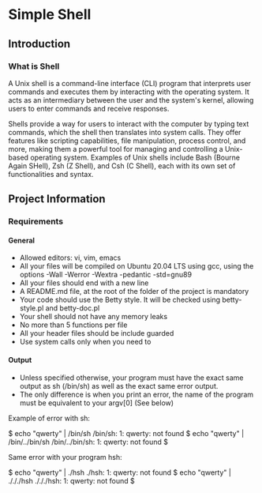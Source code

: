 # Simple Shell

## Introduction

### What is Shell

A Unix shell is a command-line interface (CLI) program that interprets user commands and executes them by interacting with the operating system. It acts as an intermediary between the user and the system's kernel, allowing users to enter commands and receive responses.

Shells provide a way for users to interact with the computer by typing text commands, which the shell then translates into system calls. They offer features like scripting capabilities, file manipulation, process control, and more, making them a powerful tool for managing and controlling a Unix-based operating system. Examples of Unix shells include Bash (Bourne Again SHell), Zsh (Z Shell), and Csh (C Shell), each with its own set of functionalities and syntax.

## Project Information

### Requirements

#### General

- Allowed editors: vi, vim, emacs
- All your files will be compiled on Ubuntu 20.04 LTS using gcc, using the options -Wall -Werror -Wextra -pedantic -std=gnu89
- All your files should end with a new line
- A README.md file, at the root of the folder of the project is mandatory
- Your code should use the Betty style. It will be checked using betty-style.pl and betty-doc.pl
- Your shell should not have any memory leaks
- No more than 5 functions per file
- All your header files should be include guarded
- Use system calls only when you need to

#### Output

- Unless specified otherwise, your program must have the exact same output as sh (/bin/sh) as well as the exact same error output.
- The only difference is when you print an error, the name of the program must be equivalent to your argv[0] (See below)

Example of error with sh:

$ echo "qwerty" | /bin/sh
/bin/sh: 1: qwerty: not found
$ echo "qwerty" | /bin/../bin/sh
/bin/../bin/sh: 1: qwerty: not found
$

Same error with your program hsh:

$ echo "qwerty" | ./hsh
./hsh: 1: qwerty: not found
$ echo "qwerty" | ./././hsh
./././hsh: 1: qwerty: not found
$
